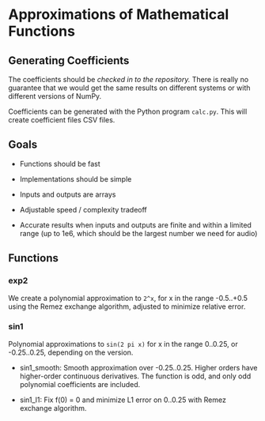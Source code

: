 # Approximations of Mathematical Functions

## Generating Coefficients

The coefficients should be _checked in to the repository._ There is really no guarantee that we would get the same results on different systems or with different versions of NumPy.

Coefficients can be generated with the Python program `calc.py`. This will create coefficient files CSV files.

## Goals

- Functions should be fast

- Implementations should be simple

- Inputs and outputs are arrays

- Adjustable speed / complexity tradeoff

- Accurate results when inputs and outputs are finite and within a limited range (up to 1e6, which should be the largest number we need for audio)

## Functions

### exp2

We create a polynomial approximation to `2^x`, for x in the range -0.5..+0.5 using the Remez exchange algorithm, adjusted to minimize relative error.

### sin1

Polynomial approximations to `sin(2 pi x)` for x in the range 0..0.25, or -0.25..0.25, depending on the version.

- sin1_smooth: Smooth approximation over -0.25..0.25. Higher orders have higher-order continuous derivatives. The function is odd, and only odd polynomial coefficients are included.

- sin1_l1: Fix f(0) = 0 and minimize L1 error on 0..0.25 with Remez exchange algorithm.
